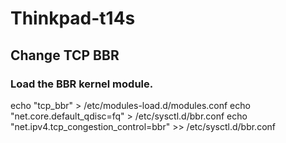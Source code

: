 # Thinkpad-t14s


## Change TCP BBR

### Load the BBR kernel module.
echo "tcp_bbr" > /etc/modules-load.d/modules.conf
echo "net.core.default_qdisc=fq" > /etc/sysctl.d/bbr.conf
echo "net.ipv4.tcp_congestion_control=bbr" >> /etc/sysctl.d/bbr.conf
